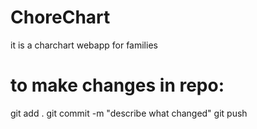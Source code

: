 # ChoreChart
it is a charchart webapp for families


# to make changes in repo:
git add .
git commit -m "describe what changed"
git push